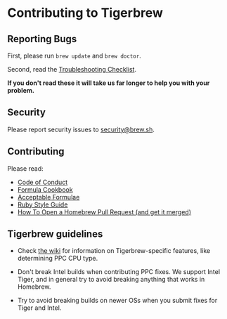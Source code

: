 # Contributing to Tigerbrew
## Reporting Bugs
First, please run `brew update` and `brew doctor`.

Second, read the [Troubleshooting Checklist](https://github.com/Homebrew/homebrew/blob/master/share/doc/homebrew/Troubleshooting.md#troubleshooting).

**If you don't read these it will take us far longer to help you with your problem.**

## Security
Please report security issues to security@brew.sh.

## Contributing
Please read:

* [Code of Conduct](https://github.com/Homebrew/homebrew/blob/master/CODEOFCONDUCT.md#code-of-conduct)
* [Formula Cookbook](https://github.com/Homebrew/homebrew/blob/master/share/doc/homebrew/Formula-Cookbook.md#formula-cookbook)
* [Acceptable Formulae](https://github.com/Homebrew/homebrew/blob/master/share/doc/homebrew/Acceptable-Formulae.md#acceptable-formulae)
* [Ruby Style Guide](https://github.com/styleguide/ruby)
* [How To Open a Homebrew Pull Request (and get it merged)](https://github.com/Homebrew/homebrew/blob/master/share/doc/homebrew/How-To-Open-a-Homebrew-Pull-Request-(and-get-it-merged).md#how-to-open-a-homebrew-pull-request-and-get-it-merged)

Tigerbrew guidelines
--------------------

* Check [the wiki](https://github.com/mistydemeo/tigerbrew/wiki/Tigerbrew-features) for information on Tigerbrew-specific features, like determining PPC CPU type.

* Don't break Intel builds when contributing PPC fixes. We support Intel Tiger, and in general try to avoid breaking anything that works in Homebrew.

* Try to avoid breaking builds on newer OSs when you submit fixes for Tiger and Intel.
